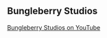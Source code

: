 ## Bungleberry Studios

[Bungleberry Studios on YouTube](https://www.youtube.com/channel/UCyEPUGLUT4eVwD79iSX8kJA)
